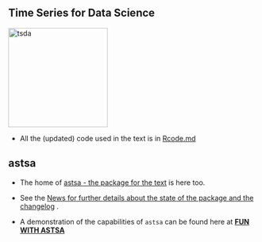 ## Time Series for Data Science

<img src="https://github.com/nickpoison/astsa/blob/master/fun_with_astsa/figs/tsda.jpg" alt="tsda"  height="200" > 


- All the (updated) code used in the text  is in [Rcode.md](https://github.com/nickpoison/tsda/blob/master/Rcode.md)



## astsa

- The home of [astsa - the package for the text](https://github.com/nickpoison/astsa) is here too.

- See the [News for further details about the state of the package and the changelog](https://github.com/nickpoison/astsa/blob/master/NEWS.md) .

- A demonstration of the capabilities of `astsa` can be found here at
[**FUN WITH ASTSA**](https://github.com/nickpoison/astsa/blob/master/fun_with_astsa/fun_with_astsa.md)

